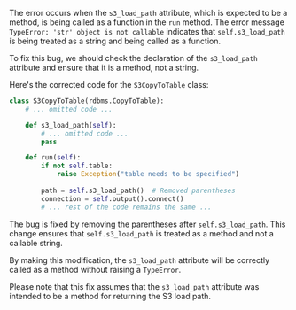 The error occurs when the `s3_load_path` attribute, which is expected to be a method, is being called as a function in the `run` method. The error message `TypeError: 'str' object is not callable` indicates that `self.s3_load_path` is being treated as a string and being called as a function.

To fix this bug, we should check the declaration of the `s3_load_path` attribute and ensure that it is a method, not a string.

Here's the corrected code for the `S3CopyToTable` class:

```python
class S3CopyToTable(rdbms.CopyToTable):
    # ... omitted code ...

    def s3_load_path(self):
        # ... omitted code ...
        pass

    def run(self):
        if not self.table:
            raise Exception("table needs to be specified")
    
        path = self.s3_load_path()  # Removed parentheses
        connection = self.output().connect()
        # ... rest of the code remains the same ...
```

The bug is fixed by removing the parentheses after `self.s3_load_path`. This change ensures that `self.s3_load_path` is treated as a method and not a callable string.

By making this modification, the `s3_load_path` attribute will be correctly called as a method without raising a `TypeError`.

Please note that this fix assumes that the `s3_load_path` attribute was intended to be a method for returning the S3 load path.